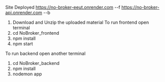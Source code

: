 Site Deployed
https://no-broker-eeut.onrender.com  --f
https://no-broker-api.onrender.com   --b

1. Download and Unzip the uploaded material
To run frontend open terminal
1. cd NoBroker_frontend
2. npm install
3. npm start

To run backend open another terminal
1. cd NoBroker_backend
2. npm install
3. nodemon app

